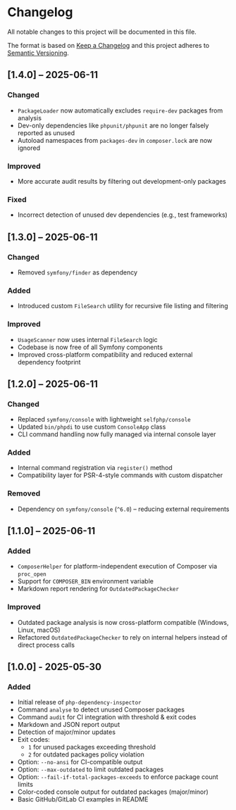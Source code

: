 # Changelog

All notable changes to this project will be documented in this file.

The format is based on [Keep a Changelog](https://keepachangelog.com/en/1.0.0/)
and this project adheres to [Semantic Versioning](https://semver.org/spec/v2.0.0.html).

## [1.4.0] – 2025-06-11

### Changed
- `PackageLoader` now automatically excludes `require-dev` packages from analysis
- Dev-only dependencies like `phpunit/phpunit` are no longer falsely reported as unused
- Autoload namespaces from `packages-dev` in `composer.lock` are now ignored

### Improved
- More accurate audit results by filtering out development-only packages

### Fixed
- Incorrect detection of unused dev dependencies (e.g., test frameworks)


## [1.3.0] – 2025-06-11

### Changed
- Removed `symfony/finder` as dependency

### Added
- Introduced custom `FileSearch` utility for recursive file listing and filtering

### Improved
- `UsageScanner` now uses internal `FileSearch` logic
- Codebase is now free of all Symfony components
- Improved cross-platform compatibility and reduced external dependency footprint


## [1.2.0] – 2025-06-11

### Changed
- Replaced `symfony/console` with lightweight `selfphp/console`
- Updated `bin/phpdi` to use custom `ConsoleApp` class
- CLI command handling now fully managed via internal console layer

### Added
- Internal command registration via `register()` method
- Compatibility layer for PSR-4-style commands with custom dispatcher

### Removed
- Dependency on `symfony/console` (`^6.0`) – reducing external requirements


## [1.1.0] – 2025-06-11

### Added
- `ComposerHelper` for platform-independent execution of Composer via `proc_open`
- Support for `COMPOSER_BIN` environment variable
- Markdown report rendering for `OutdatedPackageChecker`

### Improved
- Outdated package analysis is now cross-platform compatible (Windows, Linux, macOS)
- Refactored `OutdatedPackageChecker` to rely on internal helpers instead of direct process calls


## [1.0.0] - 2025-05-30
### Added
- Initial release of `php-dependency-inspector`
- Command `analyse` to detect unused Composer packages
- Command `audit` for CI integration with threshold & exit codes
- Markdown and JSON report output
- Detection of major/minor updates
- Exit codes:
    - `1` for unused packages exceeding threshold
    - `2` for outdated packages policy violation
- Option: `--no-ansi` for CI-compatible output
- Option: `--max-outdated` to limit outdated packages
- Option: `--fail-if-total-packages-exceeds` to enforce package count limits
- Color-coded console output for outdated packages (major/minor)
- Basic GitHub/GitLab CI examples in README

